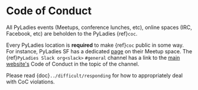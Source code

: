 # Code of Conduct

All PyLadies events (Meetups, conference lunches, etc), online spaces (IRC, Facebook, etc) are beholden to the PyLadies {ref}`coc`.

Every PyLadies location is **required** to make {ref}`coc` public in some way.  For instance, PyLadies SF has a dedicated [page] on their Meetup space.
The {ref}`PyLadies Slack org<slack>` `#general` channel has a link to the [main website's] Code of Conduct in the topic of the channel.

Please read {doc}`../difficult/responding` for how to appropriately deal with CoC violations.

[main website's]: http://www.pyladies.com/CodeOfConduct/
[page]: http://www.meetup.com/PyLadiesSF/pages/Code_Of_Conduct/
